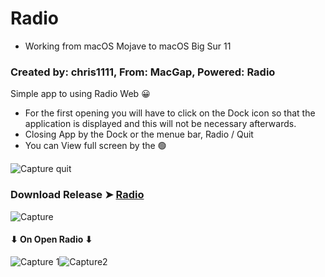 # Radio
- Working from macOS Mojave to macOS Big Sur 11
### Created by: chris1111, From: MacGap, Powered: Radio

Simple app to using Radio Web 😀
- For the first opening you will have to click on the Dock icon so that the application is displayed and this will not be necessary afterwards.
- Closing App by the Dock or the menue bar, Radio / Quit
- You can View full screen by the 🟢


![Capture quit](https://user-images.githubusercontent.com/6248794/93240587-4c6fdd80-f752-11ea-8b97-a33ee79323e2.png)

### Download Release ➤ [Radio](https://github.com/chris1111/Radio/releases/tag/V1)

![Capture](https://user-images.githubusercontent.com/6248794/93239430-c1daae80-f750-11ea-95ef-5e19d997b64f.png)

#### ⬇︎ On Open Radio ⬇︎

![Capture 1](https://user-images.githubusercontent.com/6248794/93241501-6a8a0d80-f753-11ea-849b-e1515889133c.png)![Capture2](https://user-images.githubusercontent.com/6248794/93241503-6a8a0d80-f753-11ea-91e1-d690c6c8a56d.png)

